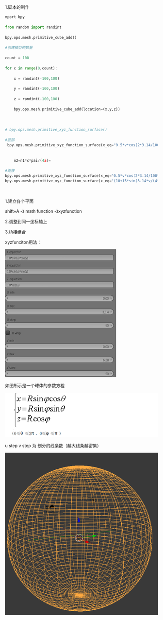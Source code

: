 1.脚本的制作

```python
mport bpy

from random import randint

bpy.ops.mesh.primitive_cube_add()

#创建模型的数量

count = 100

for c in range(0,count):

    x = randint(-100,100)

    y = randint(-100,100)

    z = randint(-100,100)

    bpy.ops.mesh.primitive_cube_add(location=(x,y,z))
    
    
    
# bpy.ops.mesh.primitive_xyz_function_surface()

#底部
 bpy.ops.mesh.primitive_xyz_function_surface(x_eq="0.5*v*cos(2*3.14/100*u)", y_eq="10", z_eq="-0.5*v*sin(2*3.14/100*u)", range_u_min=0, range_u_max=100, range_u_step=100, wrap_u=False, range_v_min=0, range_v_max=19, range_v_step=20, wrap_v=False, close_v=True, n_eq=1, a_eq="0", b_eq="0", c_eq="0", f_eq="0", g_eq="0", h_eq="0")
 
 
    n2=n1*c*pai/(4a)=
    
#连接
bpy.ops.mesh.primitive_xyz_function_surface(x_eq="0.5*v*cos(2*3.14/100*u)", y_eq="10", z_eq="-0.5*v*sin(2*3.14/100*u)", range_u_min=0, range_u_max=100, range_u_step=100, wrap_u=False, range_v_min=0, range_v_max=27, range_v_step=20, wrap_v=False, close_v=True, n_eq=1, a_eq="0", b_eq="0", c_eq="0", f_eq="0", g_eq="0", h_eq="0")
bpy.ops.mesh.primitive_xyz_function_surface(x_eq="(10+15*sin(3.14*v/(4*23)))*cos(u*2*3.14/100)", y_eq="10+15-15*cos(3.14/(4*23)*v)", z_eq="-(10+15*sin(3.14*v/(4*23)))*sin(u*2*3.14/100)", range_u_min=0, range_u_max=100, range_u_step=100, wrap_u=False, range_v_min=0, range_v_max=23, range_v_step=20, wrap_v=False, close_v=False, n_eq=1, a_eq="0", b_eq="0", c_eq="0", f_eq="0", g_eq="0", h_eq="0")




```

1.建立各个平面

shift+A -》 math function -》xyzfunction

2.调整到同一坐标轴上

3.桥接组合



xyzfunciton用法：

![image-20211008104516145](10.8日报.assets/image-20211008104516145.png)

如图所示是一个球体的参数方程

![image-20211008104548417](10.8日报.assets/image-20211008104548417.png)

u step  v step 为 划分的线条数（越大线条越密集）

![image-20211008105138050](10.8日报.assets/image-20211008105138050.png)





